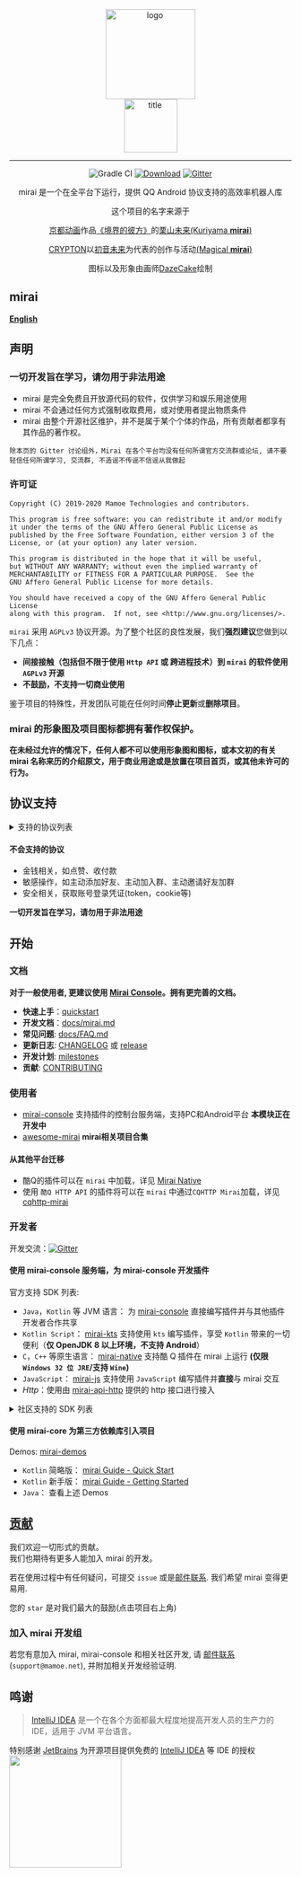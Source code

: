 <div align="center">
   <img width="160" src="docs/mirai.png" alt="logo"></br>

   <img width="95" src="docs/mirai.svg" alt="title">

----

![Gradle CI](https://github.com/mamoe/mirai/workflows/Gradle%20CI/badge.svg?branch=master)
[![Download](https://api.bintray.com/packages/him188moe/mirai/mirai-core/images/download.svg)](https://bintray.com/him188moe/mirai/mirai-core/)
[![Gitter](https://badges.gitter.im/mamoe/mirai.svg)](https://gitter.im/mamoe/mirai?utm_source=badge&utm_medium=badge&utm_campaign=pr-badge)

mirai 是一个在全平台下运行，提供 QQ Android 协议支持的高效率机器人库

这个项目的名字来源于
     <p><a href = "http://www.kyotoanimation.co.jp/">京都动画</a>作品<a href = "https://zh.moegirl.org/zh-hans/%E5%A2%83%E7%95%8C%E7%9A%84%E5%BD%BC%E6%96%B9">《境界的彼方》</a>的<a href = "https://zh.moegirl.org/zh-hans/%E6%A0%97%E5%B1%B1%E6%9C%AA%E6%9D%A5">栗山未来(Kuriyama <b>mirai</b>)</a></p>
     <p><a href = "https://www.crypton.co.jp/">CRYPTON</a>以<a href = "https://www.crypton.co.jp/miku_eng">初音未来</a>为代表的创作与活动<a href = "https://magicalmirai.com/2019/index_en.html">(Magical <b>mirai</b>)</a></p>
图标以及形象由画师<a href = "https://github.com/DazeCake">DazeCake</a>绘制
</div>


## mirai

**[English](README-eng.md)**  

## 声明

### 一切开发旨在学习，请勿用于非法用途

- mirai 是完全免费且开放源代码的软件，仅供学习和娱乐用途使用
- mirai 不会通过任何方式强制收取费用，或对使用者提出物质条件
- mirai 由整个开源社区维护，并不是属于某个个体的作品，所有贡献者都享有其作品的著作权。
```
除本页的 Gitter 讨论组外，Mirai 在各个平台均没有任何所谓官方交流群或论坛, 请不要轻信任何所谓学习, 交流群, 不造谣不传谣不信谣从我做起
```

### 许可证

    Copyright (C) 2019-2020 Mamoe Technologies and contributors.

    This program is free software: you can redistribute it and/or modify
    it under the terms of the GNU Affero General Public License as
    published by the Free Software Foundation, either version 3 of the
    License, or (at your option) any later version.

    This program is distributed in the hope that it will be useful,
    but WITHOUT ANY WARRANTY; without even the implied warranty of
    MERCHANTABILITY or FITNESS FOR A PARTICULAR PURPOSE.  See the
    GNU Affero General Public License for more details.

    You should have received a copy of the GNU Affero General Public License
    along with this program.  If not, see <http://www.gnu.org/licenses/>.

`mirai` 采用 `AGPLv3` 协议开源。为了整个社区的良性发展，我们**强烈建议**您做到以下几点：

- **间接接触（包括但不限于使用 `Http API` 或 跨进程技术）到 `mirai` 的软件使用 `AGPLv3` 开源**
- **不鼓励，不支持一切商业使用**

鉴于项目的特殊性，开发团队可能在任何时间**停止更新**或**删除项目**。

### **mirai 的形象图及项目图标都拥有著作权保护。**
**在未经过允许的情况下，任何人都不可以使用形象图和图标，或本文初的有关 mirai 名称来历的介绍原文，用于商业用途或是放置在项目首页，或其他未许可的行为。**

## 协议支持

<details>
  <summary>支持的协议列表</summary>

| 消息相关                    | 支持              |
|:----------------------|:----------------|
| 文字                  | 群聊 \| 好友 \| 临时会话 |
| 原生表情                  | 群聊 \| 好友 \| 临时会话 |
| 图片 上传 / 发送 / 解析 (最大 20M)           | 群聊 \| 好友 \| 临时会话 |
| 图片下载           | 群聊 \| 好友 \| 临时会话 |
| XML，JSON 等富文本消息           | 群聊 \| 好友 \| 临时会话 |
| 长消息 (5000 字符 + 50 图片) | 群聊               |
| 引用回复                  | 群聊 \| 好友 \| 临时会话 |
| 合并转发 (最大 200 条)                  | 群聊  |
| 撤回                  | 群聊 \| 好友 \| 临时会话 |
| At (含 At 全体成员)                  | 群聊 |
| 撤回群员消息                  | 群聊 |

| 群相关                    |
|:----------------------|
| 完整群列表; 完整群成员列表|
| 群员权限获取|
| 禁言群员; 全员禁言; 禁言时间获取|
| 群公告管理(获取，发布，删除)|
| 群设置(自动审批，入群公告，坦白说，成员邀请，匿名聊天)|
| 处理入群申请; 移除群员 |

| 好友相关 |
|:----|
| 完整好友列表 |
| 处理新好友申请 |

</details>

#### 不会支持的协议
- 金钱相关，如点赞、收付款
- 敏感操作，如主动添加好友、主动加入群、主动邀请好友加群
- 安全相关，获取账号登录凭证(token，cookie等)

**一切开发旨在学习，请勿用于非法用途**

## 开始

### 文档

**对于一般使用者, 更建议使用 [Mirai Console](https://github.com/mamoe/mirai)。拥有更完善的文档。**

- **快速上手**：[quickstart](docs/guide_quick_start.md)
- **开发文档**：[docs/mirai.md](docs/mirai.md)
- **常见问题**: [docs/FAQ.md](docs/FAQ.md)
- **更新日志**: [CHANGELOG](https://github.com/mamoe/mirai/blob/master/CHANGELOG.md) 或 [release](https://github.com/mamoe/mirai/releases)
- **开发计划**: [milestones](https://github.com/mamoe/mirai/milestones)
- **贡献**: [CONTRIBUTING](CONTRIBUTING.md)

### 使用者

- [mirai-console](https://github.com/mamoe/mirai-console) 支持插件的控制台服务端，支持PC和Android平台 **本模块正在开发中**
- [awesome-mirai](https://github.com/project-mirai/awsome-mirai/blob/master/README.md) **mirai相关项目合集**

#### 从其他平台迁移

- 酷Q的插件可以在 `mirai` 中加载，详见 [Mirai Native](https://github.com/iTXTech/mirai-native)
- 使用 `酷Q HTTP API` 的插件将可以在 `mirai` 中通过`CQHTTP Mirai`加载，详见 [cqhttp-mirai](https://github.com/yyuueexxiinngg/cqhttp-mirai)

### 开发者

开发交流：[![Gitter](https://badges.gitter.im/mamoe/mirai.svg)](https://gitter.im/mamoe/mirai?utm_source=badge&utm_medium=badge&utm_campaign=pr-badge)

#### 使用 mirai-console 服务端，为 mirai-console 开发插件

官方支持 SDK 列表:

- `Java`，`Kotlin` 等 JVM 语言： 为 [mirai-console](https://github.com/mamoe/mirai-console) 直接编写插件并与其他插件开发者合作共享
- `Kotlin Script`： [mirai-kts](https://github.com/iTXTech/mirai-kts) 支持使用 `kts` 编写插件，享受 `Kotlin` 带来的一切便利（**仅 OpenJDK 8 以上环境，不支持 Android**）
- `C`，`C++` 等原生语言： [mirai-native](https://github.com/iTXTech/mirai-native) 支持酷 Q 插件在 mirai 上运行 **(仅限 `Windows 32 位 JRE`/支持 `Wine`)**
- `JavaScript`： [mirai-js](https://github.com/iTXTech/mirai-js) 支持使用 `JavaScript` 编写插件并**直接**与 mirai 交互
- *Http*：使用由 [mirai-api-http](https://github.com/mamoe/mirai-api-http) 提供的 http 接口进行接入

<details>
  <summary>社区支持的 SDK 列表</summary>

基于 `mirai-core` (独立使用):
- `Lua`: [lua-mirai](https://github.com/only52607/lua-mirai) 基于 mirai-core 的 Lua SDK，并提供了 Java 扩展支持，可在 Lua 中调用 Java 代码开发机器人


基于 `mirai-http-api` (配合 [mirai-console](https://github.com/mamoe/mirai-console)):

- `Python`: [Graia Framework](https://github.com/GraiaProject/Application) 基于 `mirai-api-http` 的机器人开发框架
- `JavaScript`(`Node.js`): [node-mirai](https://github.com/RedBeanN/node-mirai) mirai 的 Node.js SDK
- `Go`: [gomirai](https://github.com/Logiase/gomirai) 基于 mirai-api-http 的 GoLang SDK
- `Mozilla Rhino`: [mirai-rhinojs-sdk](https://github.com/StageGuard/mirai-rhinojs-sdk) 为基于 Rhino(如 Auto.js 等安卓 app 或运行环境)的 JavaScript 提供简单易用的 SDK
- `C++`: [mirai-cpp](https://github.com/cyanray/mirai-cpp) mirai-http-api 的 C++ 封装，方便使用 C++ 开发 mirai-http-api 插件
- `C++`: [miraipp](https://github.com/Chlorie/miraipp-template) mirai-http-api 的另一个 C++ 封装，使用现代 C++ 特性，并提供了较完善的说明文档
- `C#`: [mirai-CSharp](https://github.com/Executor-Cheng/mirai-CSharp) 基于 mirai-api-http 的 C# SDK
- `Rust`: [mirai-rs](https://github.com/HoshinoTented/mirai-rs) mirai-http-api 的 Rust 封装
- `TypeScript`: [mirai-ts](https://github.com/YunYouJun/mirai-ts) mirai-api-http 的 TypeScript SDK，附带声明文件，拥有良好的注释和类型提示，也可作为 JavaScript SDK 使用。
- `易语言`: [e-mirai](https://github.com/only52607/e-mirai) mirai-api-http 的 易语言 SDK，使用全中文环境开发插件，适合编程新手使用。
- `.Net/C#`: [Hyperai](https://github.com/theGravityLab/ProjHyperai) 从 mirai-api-http 对接到机器人开发框架再到开箱即用的插件式机器人程序一应俱全。

</details>

#### 使用 mirai-core 为第三方依赖库引入项目

Demos: [mirai-demos](https://github.com/mamoe/mirai-demos)

- `Kotlin` 简略版： [mirai Guide - Quick Start](/docs/guide_quick_start.md)
- `Kotlin` 新手版： [mirai Guide - Getting Started](/docs/guide_getting_started.md)
- `Java`： 查看上述 Demos

## [贡献](CONTRIBUTING.md)

我们欢迎一切形式的贡献。  
我们也期待有更多人能加入 mirai 的开发。  

若在使用过程中有任何疑问，可提交 `issue` 或是[邮件联系](mailto:support@mamoe.net). 我们希望 mirai 变得更易用.

您的 `star` 是对我们最大的鼓励(点击项目右上角)

### 加入 mirai 开发组
若您有意加入 mirai, mirai-console 和相关社区开发, 请 [邮件联系](mailto:support@mamoe.net) (`support@mamoe.net`), 并附加相关开发经验证明.

## 鸣谢

> [IntelliJ IDEA](https://zh.wikipedia.org/zh-hans/IntelliJ_IDEA) 是一个在各个方面都最大程度地提高开发人员的生产力的 IDE，适用于 JVM 平台语言。

特别感谢 [JetBrains](https://www.jetbrains.com/?from=mirai) 为开源项目提供免费的 [IntelliJ IDEA](https://www.jetbrains.com/idea/?from=mirai) 等 IDE 的授权  
[<img src=".github/jetbrains-variant-3.png" width="200"/>](https://www.jetbrains.com/?from=mirai)
